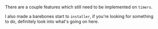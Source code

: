 There are a couple features which still need to be implemented on `timers`.

I also made a barebones start to `installer`, if you're looking for something to do, definitely look into what's going on here.
